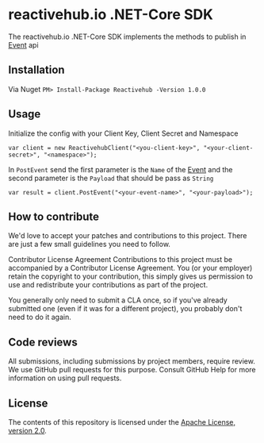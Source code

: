 # reactivehub.io .NET-Core SDK

The reactivehub.io .NET-Core SDK implements the methods to publish in [Event](https://docs.reactivehub.io/guide/events) api 

## Installation

Via Nuget
``` PM> Install-Package Reactivehub -Version 1.0.0 ```

## Usage

Initialize the config with your Client Key, Client Secret and Namespace 

```
var client = new ReactivehubClient("<you-client-key>", "<your-client-secret>", "<namespace>");
```

In ```PostEvent``` send the first parameter is the ```Name``` of the [Event](https://docs.reactivehub.io/guide/events) and the second parameter is the ```Payload``` that should be pass as ```String``` 

```
var result = client.PostEvent("<your-event-name>", "<your-payload>");

```

## How to contribute
We'd love to accept your patches and contributions to this project. There are just a few small guidelines you need to follow.

Contributor License Agreement
Contributions to this project must be accompanied by a Contributor License Agreement. You (or your employer) retain the copyright to your contribution, this simply gives us permission to use and redistribute your contributions as part of the project.

You generally only need to submit a CLA once, so if you've already submitted one (even if it was for a different project), you probably don't need to do it again.

## Code reviews
All submissions, including submissions by project members, require review. We use GitHub pull requests for this purpose. Consult GitHub Help for more information on using pull requests.

## License

The contents of this repository is licensed under the
[Apache License, version 2.0](http://www.apache.org/licenses/LICENSE-2.0).



